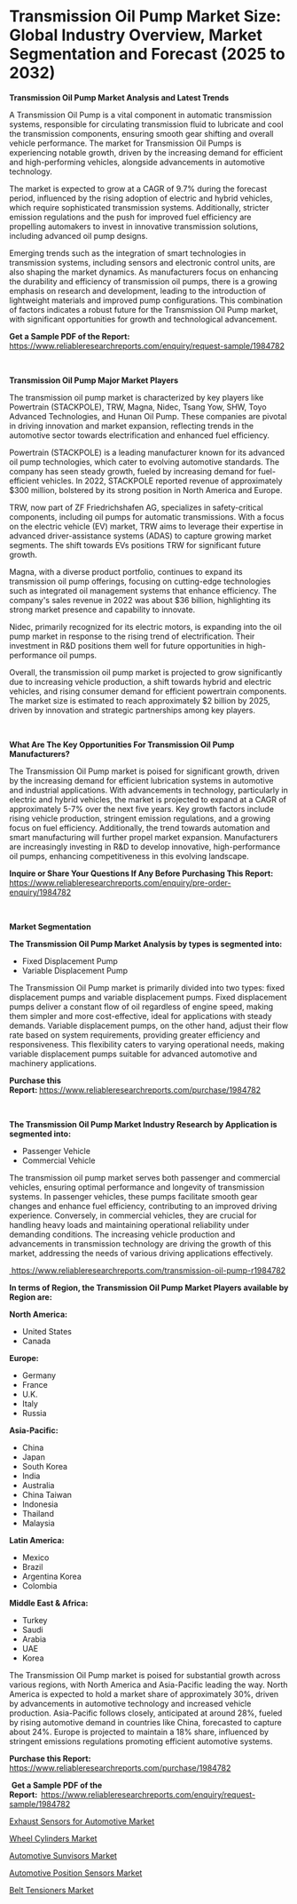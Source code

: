 <p><h1>Transmission Oil Pump Market Size: Global Industry Overview, Market Segmentation and Forecast (2025 to 2032)</h1></p><p><strong>Transmission Oil Pump Market Analysis and Latest Trends</strong></p>
<p><p>A Transmission Oil Pump is a vital component in automatic transmission systems, responsible for circulating transmission fluid to lubricate and cool the transmission components, ensuring smooth gear shifting and overall vehicle performance. The market for Transmission Oil Pumps is experiencing notable growth, driven by the increasing demand for efficient and high-performing vehicles, alongside advancements in automotive technology.</p><p>The market is expected to grow at a CAGR of 9.7% during the forecast period, influenced by the rising adoption of electric and hybrid vehicles, which require sophisticated transmission systems. Additionally, stricter emission regulations and the push for improved fuel efficiency are propelling automakers to invest in innovative transmission solutions, including advanced oil pump designs.</p><p>Emerging trends such as the integration of smart technologies in transmission systems, including sensors and electronic control units, are also shaping the market dynamics. As manufacturers focus on enhancing the durability and efficiency of transmission oil pumps, there is a growing emphasis on research and development, leading to the introduction of lightweight materials and improved pump configurations. This combination of factors indicates a robust future for the Transmission Oil Pump market, with significant opportunities for growth and technological advancement.</p></p>
<p><strong>Get a Sample PDF of the Report:&nbsp;</strong> <a href="https://www.reliableresearchreports.com/enquiry/request-sample/1984782?utm_campaign=32&utm_medium=2&utm_source=Github&utm_content=ia&utm_term=30032025&utm_id=transmission-oil-pump">https://www.reliableresearchreports.com/enquiry/request-sample/1984782</a></p>
<p>&nbsp;</p>
<p><strong>Transmission Oil Pump Major Market Players</strong></p>
<p><p>The transmission oil pump market is characterized by key players like Powertrain (STACKPOLE), TRW, Magna, Nidec, Tsang Yow, SHW, Toyo Advanced Technologies, and Hunan Oil Pump. These companies are pivotal in driving innovation and market expansion, reflecting trends in the automotive sector towards electrification and enhanced fuel efficiency.</p><p>Powertrain (STACKPOLE) is a leading manufacturer known for its advanced oil pump technologies, which cater to evolving automotive standards. The company has seen steady growth, fueled by increasing demand for fuel-efficient vehicles. In 2022, STACKPOLE reported revenue of approximately $300 million, bolstered by its strong position in North America and Europe.</p><p>TRW, now part of ZF Friedrichshafen AG, specializes in safety-critical components, including oil pumps for automatic transmissions. With a focus on the electric vehicle (EV) market, TRW aims to leverage their expertise in advanced driver-assistance systems (ADAS) to capture growing market segments. The shift towards EVs positions TRW for significant future growth.</p><p>Magna, with a diverse product portfolio, continues to expand its transmission oil pump offerings, focusing on cutting-edge technologies such as integrated oil management systems that enhance efficiency. The company's sales revenue in 2022 was about $36 billion, highlighting its strong market presence and capability to innovate.</p><p>Nidec, primarily recognized for its electric motors, is expanding into the oil pump market in response to the rising trend of electrification. Their investment in R&D positions them well for future opportunities in high-performance oil pumps.</p><p>Overall, the transmission oil pump market is projected to grow significantly due to increasing vehicle production, a shift towards hybrid and electric vehicles, and rising consumer demand for efficient powertrain components. The market size is estimated to reach approximately $2 billion by 2025, driven by innovation and strategic partnerships among key players.</p></p>
<p>&nbsp;</p>
<p><strong>What Are The Key Opportunities For Transmission Oil Pump Manufacturers?</strong></p>
<p><p>The Transmission Oil Pump market is poised for significant growth, driven by the increasing demand for efficient lubrication systems in automotive and industrial applications. With advancements in technology, particularly in electric and hybrid vehicles, the market is projected to expand at a CAGR of approximately 5-7% over the next five years. Key growth factors include rising vehicle production, stringent emission regulations, and a growing focus on fuel efficiency. Additionally, the trend towards automation and smart manufacturing will further propel market expansion. Manufacturers are increasingly investing in R&D to develop innovative, high-performance oil pumps, enhancing competitiveness in this evolving landscape.</p></p>
<p><strong>Inquire or Share Your Questions If Any Before Purchasing This Report:</strong> <a href="https://www.reliableresearchreports.com/enquiry/pre-order-enquiry/1984782?utm_campaign=32&utm_medium=2&utm_source=Github&utm_content=ia&utm_term=30032025&utm_id=transmission-oil-pump">https://www.reliableresearchreports.com/enquiry/pre-order-enquiry/1984782</a></p>
<p>&nbsp;</p>
<p><strong>Market Segmentation</strong></p>
<p><strong>The Transmission Oil Pump Market Analysis by types is segmented into:</strong></p>
<p><ul><li>Fixed Displacement Pump</li><li>Variable Displacement Pump</li></ul></p>
<p><p>The Transmission Oil Pump market is primarily divided into two types: fixed displacement pumps and variable displacement pumps. Fixed displacement pumps deliver a constant flow of oil regardless of engine speed, making them simpler and more cost-effective, ideal for applications with steady demands. Variable displacement pumps, on the other hand, adjust their flow rate based on system requirements, providing greater efficiency and responsiveness. This flexibility caters to varying operational needs, making variable displacement pumps suitable for advanced automotive and machinery applications.</p></p>
<p><strong>Purchase this Report:&nbsp;</strong><a href="https://www.reliableresearchreports.com/purchase/1984782?utm_campaign=32&utm_medium=2&utm_source=Github&utm_content=ia&utm_term=30032025&utm_id=transmission-oil-pump">https://www.reliableresearchreports.com/purchase/1984782</a></p>
<p>&nbsp;</p>
<p><strong>The Transmission Oil Pump Market Industry Research by Application is segmented into:</strong></p>
<p><ul><li>Passenger Vehicle</li><li>Commercial Vehicle</li></ul></p>
<p><p>The transmission oil pump market serves both passenger and commercial vehicles, ensuring optimal performance and longevity of transmission systems. In passenger vehicles, these pumps facilitate smooth gear changes and enhance fuel efficiency, contributing to an improved driving experience. Conversely, in commercial vehicles, they are crucial for handling heavy loads and maintaining operational reliability under demanding conditions. The increasing vehicle production and advancements in transmission technology are driving the growth of this market, addressing the needs of various driving applications effectively.</p></p>
<p><a href="https://www.reliableresearchreports.com/transmission-oil-pump-r1984782?utm_campaign=32&utm_medium=2&utm_source=Github&utm_content=ia&utm_term=30032025&utm_id=transmission-oil-pump">&nbsp;https://www.reliableresearchreports.com/transmission-oil-pump-r1984782</a></p>
<p><strong>In terms of Region, the Transmission Oil Pump Market Players available by Region are:</strong></p>
<p>
    <p> <strong> North America: </strong>
        <ul>
            <li>United States</li>
            <li>Canada</li>
        </ul>
        </p> 
    <p> <strong> Europe: </strong>
        <ul>
            <li>Germany</li>
            <li>France</li>
            <li>U.K.</li>
            <li>Italy</li>
            <li>Russia</li>
        </ul>
        </p> 
    <p> <strong> Asia-Pacific: </strong>
        <ul>
            <li>China</li>
            <li>Japan</li>
            <li>South Korea</li>
            <li>India</li>
            <li>Australia</li>
            <li>China Taiwan</li>
            <li>Indonesia</li>
            <li>Thailand</li>
            <li>Malaysia</li>
        </ul>
        </p> 
    <p> <strong> Latin America: </strong>
        <ul>
            <li>Mexico</li>
            <li>Brazil</li>
            <li>Argentina Korea</li>
            <li>Colombia</li>
        </ul>
        </p> 
    <p> <strong> Middle East & Africa: </strong>
        <ul>
            <li>Turkey</li>
            <li>Saudi</li>
            <li>Arabia</li>
            <li>UAE</li>
            <li>Korea</li>
        </ul>
    </p>
    </p>
<p><p>The Transmission Oil Pump market is poised for substantial growth across various regions, with North America and Asia-Pacific leading the way. North America is expected to hold a market share of approximately 30%, driven by advancements in automotive technology and increased vehicle production. Asia-Pacific follows closely, anticipated at around 28%, fueled by rising automotive demand in countries like China, forecasted to capture about 24%. Europe is projected to maintain a 18% share, influenced by stringent emissions regulations promoting efficient automotive systems.</p></p>
<p><strong>Purchase this Report: </strong><a href="https://www.reliableresearchreports.com/purchase/1984782?utm_campaign=32&utm_medium=2&utm_source=Github&utm_content=ia&utm_term=30032025&utm_id=transmission-oil-pump">https://www.reliableresearchreports.com/purchase/1984782</a></p>
<p>&nbsp;<strong>Get a Sample PDF of the Report:&nbsp;&nbsp;</strong><a href="https://www.reliableresearchreports.com/enquiry/request-sample/1984782?utm_campaign=32&utm_medium=2&utm_source=Github&utm_content=ia&utm_term=30032025&utm_id=transmission-oil-pump">https://www.reliableresearchreports.com/enquiry/request-sample/1984782</a></p>
<p><strong></strong></p>
<p><p><a href="https://github.com/godutetraeva/Market-Research-Report-List-1/blob/main/exhaust-sensors-for-automotive-market.md?utm_campaign=32&utm_medium=2&utm_source=Github&utm_content=ia&utm_term=30032025&utm_id=transmission-oil-pump">Exhaust Sensors for Automotive Market</a></p><p><a href="https://github.com/trossdushi7u/Market-Research-Report-List-1/blob/main/wheel-cylinders-market.md?utm_campaign=32&utm_medium=2&utm_source=Github&utm_content=ia&utm_term=30032025&utm_id=transmission-oil-pump">Wheel Cylinders Market</a></p><p><a href="https://github.com/kirstejuvet/Market-Research-Report-List-1/blob/main/automotive-sunvisors-market.md?utm_campaign=32&utm_medium=2&utm_source=Github&utm_content=ia&utm_term=30032025&utm_id=transmission-oil-pump">Automotive Sunvisors Market</a></p><p><a href="https://github.com/jhoonatsev/Market-Research-Report-List-1/blob/main/automotive-position-sensors-market.md?utm_campaign=32&utm_medium=2&utm_source=Github&utm_content=ia&utm_term=30032025&utm_id=transmission-oil-pump">Automotive Position Sensors Market</a></p><p><a href="https://github.com/abuegalawixo/Market-Research-Report-List-1/blob/main/belt-tensioners-market.md?utm_campaign=32&utm_medium=2&utm_source=Github&utm_content=ia&utm_term=30032025&utm_id=transmission-oil-pump">Belt Tensioners Market</a></p></p>